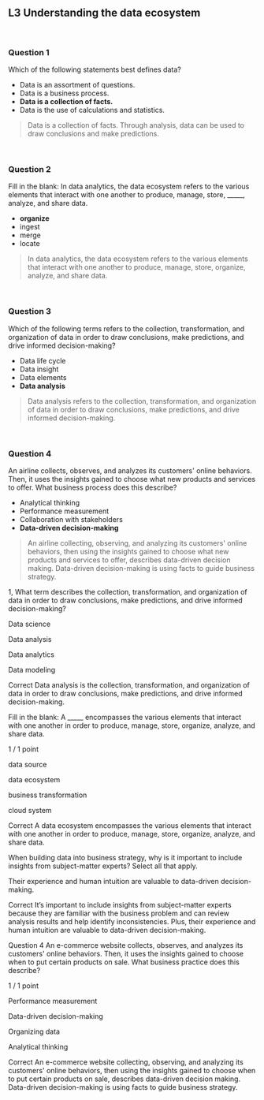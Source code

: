 ## L3 Understanding the data ecosystem

&nbsp;

### Question 1

Which of the following statements best defines data?

* Data is an assortment of questions.
* Data is a business process.
* **Data is a collection of facts.**
* Data is the use of calculations and statistics.

> Data is a collection of facts. Through analysis, data can be used to draw conclusions and make predictions.


&nbsp;
### Question 2

Fill in the blank: In data analytics, the data ecosystem refers to the various elements that interact with one another to produce, manage, store, _____, analyze, and share data.

* **organize**
* ingest
* merge
* locate

> In data analytics, the data ecosystem refers to the various elements that interact with one another to produce, manage, store, organize, analyze, and share data.

&nbsp;

### Question 3

Which of the following terms refers to the collection, transformation, and organization of data in order to draw conclusions, make predictions, and drive informed decision-making?

* Data life cycle
* Data insight
* Data elements
* **Data analysis**

> Data analysis refers to the collection, transformation, and organization of data in order to draw conclusions, make predictions, and drive informed decision-making.

&nbsp;

### Question 4

An airline collects, observes, and analyzes its customers' online behaviors. Then, it uses the insights gained to choose what new products and services to offer. What business process does this describe?

* Analytical thinking
* Performance measurement
* Collaboration with stakeholders
* **Data-driven decision-making**

> An airline collecting, observing, and analyzing its customers' online behaviors, then using the insights gained to choose what new products and services to offer, describes data-driven decision making. Data-driven decision-making is using facts to guide business strategy.

1, What term describes the collection, transformation, and organization of data in order to draw conclusions, make predictions, and drive informed decision-making?


Data science


Data analysis


Data analytics


Data modeling

Correct
Data analysis is the collection, transformation, and organization of data in order to draw conclusions, make predictions, and drive informed decision-making. 

Fill in the blank: A _____ encompasses the various elements that interact with one another in order to produce, manage, store, organize, analyze, and share data.

1 / 1 point

data source


data ecosystem


business transformation


cloud system

Correct
A data ecosystem encompasses the various elements that interact with one another in order to produce, manage, store, organize, analyze, and share data.

When building data into business strategy, why is it important to include insights from subject-matter experts? Select all that apply.  

Their experience and human intuition are valuable to data-driven decision-making.

Correct
It’s important to include insights from subject-matter experts because they are familiar with the business problem and can review analysis results and help identify inconsistencies. Plus, their experience and human intuition are valuable to data-driven decision-making. 

 Question 4
An e-commerce website collects, observes, and analyzes its customers' online behaviors. Then, it uses the insights gained to choose when to put certain products on sale. What business practice does this describe?

1 / 1 point

Performance measurement


Data-driven decision-making 


Organizing data


Analytical thinking

Correct
An e-commerce website collecting, observing, and analyzing its customers' online behaviors, then using the insights gained to choose when to put certain products on sale, describes data-driven decision making. Data-driven decision-making is using facts to guide business strategy. 
